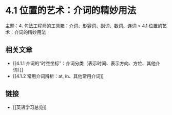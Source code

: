 # 4.1 位置的艺术：介词的精妙用法

主题：4. 句法工程师的工具箱：介词、形容词、副词、数词、连词 > 4.1 位置的艺术：介词的精妙用法

## 相关文章

- [[4.1.1 介词的“时空坐标”：介词分类（表示时间、表示方向、方位、其他介词）]]
- [[4.1.2 常用介词辨析：at, in、其他常用介词]]

## 链接

- [[英语学习总览]]
